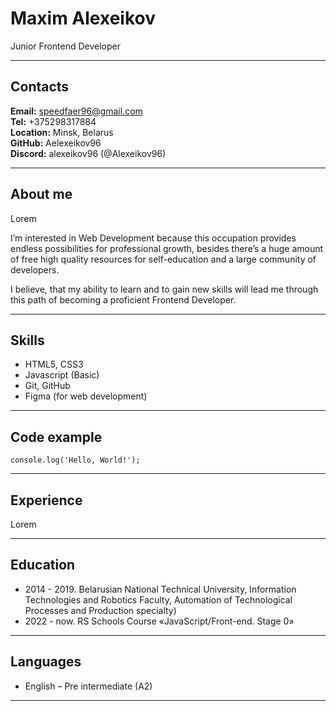 # Maxim Alexeikov
Junior Frontend Developer
*****
## Contacts
**Email:** speedfaer96@gmail.com     
**Tel:** +375298317884     
**Location:** Minsk, Belarus     
**GitHub:** Aelexeikov96     
**Discord:** alexeikov96 (@Alexeikov96)          
*****
## About me
Lorem

I’m interested in Web Development because this occupation provides endless possibilities for professional growth, besides there’s a huge amount of free high quality resources for self-education and a large community of developers. 

I believe, that my ability to learn and to gain new skills will lead me through this path of becoming a proficient Frontend Developer.
*****
## Skills
* HTML5, CSS3
* Javascript (Basic)
* Git, GitHub
* Figma (for web development)
*****
## Code example
`console.log('Hello, World!');`
*****
## Experience
Lorem
*****
## Education
* 2014 - 2019.  Belarusian National Technical University, Information Technologies and Robotics Faculty, Automation of Technological Processes and Production specialty)
* 2022 - now. RS Schools Course «JavaScript/Front-end. Stage 0»
*****
## Languages
* English – Pre intermediate (A2)
*****